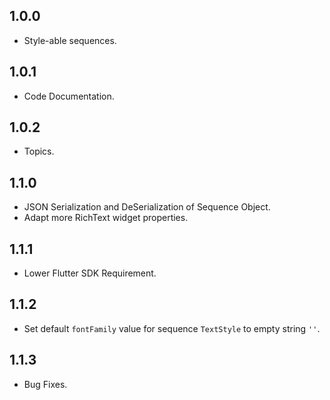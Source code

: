 ## 1.0.0

- Style-able sequences.

## 1.0.1

- Code Documentation.

## 1.0.2

- Topics.

## 1.1.0

- JSON Serialization and DeSerialization of Sequence Object.
- Adapt more RichText widget properties.

## 1.1.1

- Lower Flutter SDK Requirement.

## 1.1.2

- Set default `fontFamily` value for sequence `TextStyle` to empty string `''`.

## 1.1.3

- Bug Fixes.
